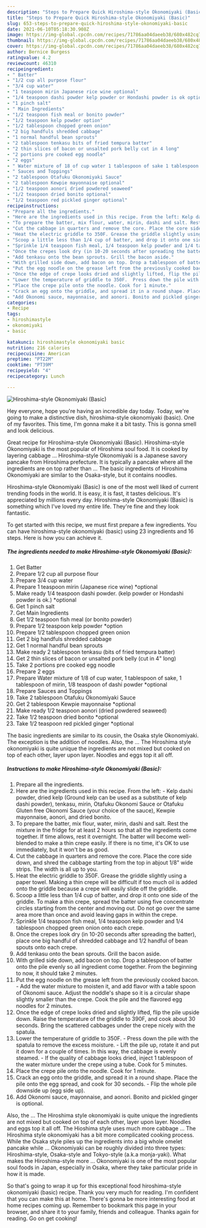 ```yaml
---
description: "Steps to Prepare Quick Hiroshima-style Okonomiyaki (Basic)"
title: "Steps to Prepare Quick Hiroshima-style Okonomiyaki (Basic)"
slug: 653-steps-to-prepare-quick-hiroshima-style-okonomiyaki-basic
date: 2021-06-10T05:18:30.908Z
image: https://img-global.cpcdn.com/recipes/71786aa04daeeb38/680x482cq70/hiroshima-style-okonomiyaki-basic-recipe-main-photo.jpg
thumbnail: https://img-global.cpcdn.com/recipes/71786aa04daeeb38/680x482cq70/hiroshima-style-okonomiyaki-basic-recipe-main-photo.jpg
cover: https://img-global.cpcdn.com/recipes/71786aa04daeeb38/680x482cq70/hiroshima-style-okonomiyaki-basic-recipe-main-photo.jpg
author: Bernice Burgess
ratingvalue: 4.2
reviewcount: 46310
recipeingredient:
- " Batter"
- "1/2 cup all purpose flour"
- "3/4 cup water"
- "1 teaspoon mirin Japanese rice wine optional"
- "1/4 teaspoon dashi powder kelp powder or Hondashi powder is ok optional"
- "1 pinch salt"
- " Main Ingredients"
- "1/2 teaspoon fish meal or bonito powder"
- "1/2 teaspoon kelp powder option"
- "1/2 tablespoon chopped green onion"
- "2 big handfuls shredded cabbage"
- "1 normal handful bean sprouts"
- "2 tablespoon tenkasu bits of fried tempura batter"
- "2 thin slices of bacon or unsalted pork belly cut in 4 long"
- "2 portions pre cooked egg noodle"
- "2 eggs"
- " Water mixture of 18 of cup water 1 tablespoon of sake 1 tablespoon of mirin 18 teaspoon of dashi powder optional"
- " Sauces and Toppings"
- "2 tablespoon Otafuku Okonomiyaki Sauce"
- "2 tablespoon Kewpie mayonnaise optional"
- "1/2 teaspoon aonori dried powdered seaweed"
- "1/2 teaspoon dried bonito optional"
- "1/2 teaspoon red pickled ginger optional"
recipeinstructions:
- "Prepare all the ingredients."
- "Here are the ingredients used in this recipe. From the left: Kelp dashi powder, dried kelp (Ground kelp can be used as a substitute of kelp dashi powder), tenkasu, mirin, Otafuku Okonomi Sauce or Otafuku Gluten free Okonomi Sauce (your choice of the sauce), Kewpie mayonnaise, aonori, and dried bonito."
- "To prepare the batter, mix flour, water, mirin, dashi and salt. Rest the mixture in the fridge for at least 2 hours so that all the ingredients come together. If time allows, rest it overnight. The batter will become well-blended to make a thin crepe easily. If there is no time, it&#39;s OK to use immediately, but it won&#39;t be as good."
- "Cut the cabbage in quarters and remove the core. Place the core side down, and shred the cabbage starting from the top in abjout 1/8&#34; wide strips. The width is all up to you."
- "Heat the electric griddle to 350F. Grease the griddle slightly using a paper towel. Making a thin crepe will be difficult if too much oil is added onto the griddle because a crepe will easily slide off the griddle."
- "Scoop a little less than 1/4 cup of batter, and drop it onto one side of the griddle. To make a thin crepe, spread the batter using five concentrate circles starting from the center and moving out. Do not go over the same area more than once and avoid leaving gaps in within the crepe."
- "Sprinkle 1/4 teaspoon fish meal, 1/4 teaspoon kelp powder and 1/4 tablespoon chopped green onion onto each crepe."
- "Once the crepes look dry (in 10-20 seconds after spreading the batter), place one big handful of shredded cabbage and 1/2 handful of bean spouts onto each crepe."
- "Add tenkasu onto the bean sprouts. Grill the bacon aside."
- "With grilled side down, add bacon on top. Drop a tablespoon of batter onto the pile evenly so all ingredient come together. From the beginning to now, it should take 2 minutes."
- "Put the egg noodle on the grease left from the previously cooked bacon.  Add the water mixture to moisten it, and add flavor with a table spoon of Okonomi sauce. Adjust the noddle&#39;s shape so it is a circular shape slightly smaller than the crepe. Cook the pile and the flavored egg noodles for 2 minutes."
- "Once the edge of crepe looks dried and slightly lifted, flip the pile upside down. Raise the temperature of the griddle to 390F, and cook about 30 seconds. Bring the scattered cabbages under the crepe nicely with the spatula."
- "Lower the temperature of griddle to 350F.  Press down the pile with the spatula to remove the excess moisture.  Lift the pile up, rotate it and put it down for a couple of times. In this way, the cabbage is evenly steamed.  If the quality of cabbage looks dried, inject 1 tablespoon of the water mixture under the crepe using a tube. Cook for 5 minutes."
- "Place the crepe pile onto the noodle. Cook for 1 minute."
- "Crack an egg onto the griddle, and spread it in a round shape. Place the pile onto the egg spread, and cook for 30 seconds.  Flip the whole pile downside up (egg side up)."
- "Add Okonomi sauce, mayonnaise, and aonori. Bonito and pickled ginger is optional."
categories:
- Recipe
tags:
- hiroshimastyle
- okonomiyaki
- basic

katakunci: hiroshimastyle okonomiyaki basic 
nutrition: 216 calories
recipecuisine: American
preptime: "PT22M"
cooktime: "PT39M"
recipeyield: "4"
recipecategory: Lunch

---
```



![Hiroshima-style Okonomiyaki (Basic)](https://img-global.cpcdn.com/recipes/71786aa04daeeb38/680x482cq70/hiroshima-style-okonomiyaki-basic-recipe-main-photo.jpg)

Hey everyone, hope you're having an incredible day today. Today, we're going to make a distinctive dish, hiroshima-style okonomiyaki (basic). One of my favorites. This time, I'm gonna make it a bit tasty. This is gonna smell and look delicious.

Great recipe for Hiroshima-style Okonomiyaki (Basic). Hiroshima-style Okonomiyaki is the most popular of Hiroshima soul food. It is cooked by layering cabbage … Hiroshima-style Okonomiyaki is a Japanese savory pancake from Hiroshima prefecture. It is typically a pancake where all the ingredients are on top rather than … The basic ingredients of Hiroshima Okonomiyaki are similar to the Osaka-style, but it contains noodles.

Hiroshima-style Okonomiyaki (Basic) is one of the most well liked of current trending foods in the world. It is easy, it is fast, it tastes delicious. It's appreciated by millions every day. Hiroshima-style Okonomiyaki (Basic) is something which I've loved my entire life. They're fine and they look fantastic.


To get started with this recipe, we must first prepare a few ingredients. You can have hiroshima-style okonomiyaki (basic) using 23 ingredients and 16 steps. Here is how you can achieve it.

<!--inarticleads1-->

##### The ingredients needed to make Hiroshima-style Okonomiyaki (Basic):

1. Get  Batter
1. Prepare 1/2 cup all purpose flour
1. Prepare 3/4 cup water
1. Prepare 1 teaspoon mirin (Japanese rice wine) *optional
1. Make ready 1/4 teaspoon dashi powder. (kelp powder or Hondashi powder is ok.) *optional
1. Get 1 pinch salt
1. Get  Main Ingredients
1. Get 1/2 teaspoon fish meal (or bonito powder)
1. Prepare 1/2 teaspoon kelp powder *option
1. Prepare 1/2 tablespoon chopped green onion
1. Get 2 big handfuls shredded cabbage
1. Get 1 normal handful bean sprouts
1. Make ready 2 tablespoon tenkasu (bits of fried tempura batter)
1. Get 2 thin slices of bacon or unsalted pork belly (cut in 4&#34; long)
1. Take 2 portions pre cooked egg noodle
1. Prepare 2 eggs
1. Prepare  Water mixture of 1/8 of cup water, 1 tablespoon of sake, 1 tablespoon of mirin, 1/8 teaspoon of dashi powder *optional
1. Prepare  Sauces and Toppings
1. Take 2 tablespoon Otafuku Okonomiyaki Sauce
1. Get 2 tablespoon Kewpie mayonnaise *optional
1. Make ready 1/2 teaspoon aonori (dried powdered seaweed)
1. Take 1/2 teaspoon dried bonito *optional
1. Take 1/2 teaspoon red pickled ginger *optional


The basic ingredients are similar to its cousin, the Osaka style Okonomiyaki. The exception is the addition of noodles. Also, the … The Hiroshima style okonomiyaki is quite unique the ingredients are not mixed but cooked on top of each other, layer upon layer. Noodles and eggs top it all off. 

<!--inarticleads2-->

##### Instructions to make Hiroshima-style Okonomiyaki (Basic):

1. Prepare all the ingredients.
1. Here are the ingredients used in this recipe. From the left: - Kelp dashi powder, dried kelp (Ground kelp can be used as a substitute of kelp dashi powder), tenkasu, mirin, Otafuku Okonomi Sauce or Otafuku Gluten free Okonomi Sauce (your choice of the sauce), Kewpie mayonnaise, aonori, and dried bonito.
1. To prepare the batter, mix flour, water, mirin, dashi and salt. Rest the mixture in the fridge for at least 2 hours so that all the ingredients come together. If time allows, rest it overnight. The batter will become well-blended to make a thin crepe easily. If there is no time, it&#39;s OK to use immediately, but it won&#39;t be as good.
1. Cut the cabbage in quarters and remove the core. Place the core side down, and shred the cabbage starting from the top in abjout 1/8&#34; wide strips. The width is all up to you.
1. Heat the electric griddle to 350F. Grease the griddle slightly using a paper towel. Making a thin crepe will be difficult if too much oil is added onto the griddle because a crepe will easily slide off the griddle.
1. Scoop a little less than 1/4 cup of batter, and drop it onto one side of the griddle. To make a thin crepe, spread the batter using five concentrate circles starting from the center and moving out. Do not go over the same area more than once and avoid leaving gaps in within the crepe.
1. Sprinkle 1/4 teaspoon fish meal, 1/4 teaspoon kelp powder and 1/4 tablespoon chopped green onion onto each crepe.
1. Once the crepes look dry (in 10-20 seconds after spreading the batter), place one big handful of shredded cabbage and 1/2 handful of bean spouts onto each crepe.
1. Add tenkasu onto the bean sprouts. Grill the bacon aside.
1. With grilled side down, add bacon on top. Drop a tablespoon of batter onto the pile evenly so all ingredient come together. From the beginning to now, it should take 2 minutes.
1. Put the egg noodle on the grease left from the previously cooked bacon.  - Add the water mixture to moisten it, and add flavor with a table spoon of Okonomi sauce. Adjust the noddle&#39;s shape so it is a circular shape slightly smaller than the crepe. Cook the pile and the flavored egg noodles for 2 minutes.
1. Once the edge of crepe looks dried and slightly lifted, flip the pile upside down. Raise the temperature of the griddle to 390F, and cook about 30 seconds. Bring the scattered cabbages under the crepe nicely with the spatula.
1. Lower the temperature of griddle to 350F.  - Press down the pile with the spatula to remove the excess moisture.  - Lift the pile up, rotate it and put it down for a couple of times. In this way, the cabbage is evenly steamed.  - If the quality of cabbage looks dried, inject 1 tablespoon of the water mixture under the crepe using a tube. Cook for 5 minutes.
1. Place the crepe pile onto the noodle. Cook for 1 minute.
1. Crack an egg onto the griddle, and spread it in a round shape. Place the pile onto the egg spread, and cook for 30 seconds.  - Flip the whole pile downside up (egg side up).
1. Add Okonomi sauce, mayonnaise, and aonori. Bonito and pickled ginger is optional.


Also, the … The Hiroshima style okonomiyaki is quite unique the ingredients are not mixed but cooked on top of each other, layer upon layer. Noodles and eggs top it all off. The Hioshima style uses much more cabbage … The Hiroshima style okonomiyaki has a bit more complicated cooking process. While the Osaka style piles up the ingredients into a big whole omelet pancake while … Okonomiyaki can be roughly divided into three types: Hiroshima-style, Osaka-style and Tokyo-style (a.k.a monja-yaki). What makes the Hiroshima-style more … Okonomiyaki is one of the most popular soul foods in Japan, especially in Osaka, where they take particular pride in how it is made. 

So that's going to wrap it up for this exceptional food hiroshima-style okonomiyaki (basic) recipe. Thank you very much for reading. I'm confident that you can make this at home. There's gonna be more interesting food at home recipes coming up. Remember to bookmark this page in your browser, and share it to your family, friends and colleague. Thanks again for reading. Go on get cooking!

